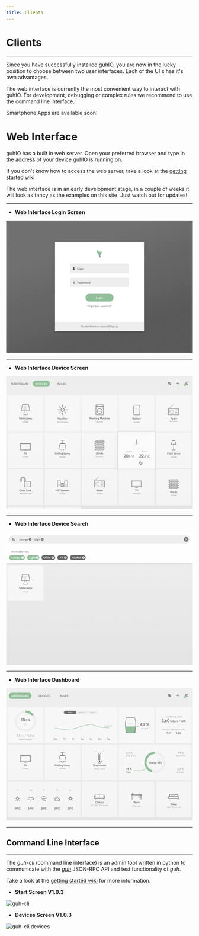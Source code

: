 ```yaml
---
title: Clients
---
```


# Clients
--------------------------------------------

Since you have successfully installed guhIO, you are now in the lucky position to choose between two user interfaces. Each of the UI's has it's own advantages.

The web interface is currently the most convenient way to interact with guhIO.
For development, debugging or complex rules we recommend to use the command line interface.

Smartphone Apps are available soon! 

# Web Interface

guhIO has a built in web server. Open your preferred browser and type in the address of your device guhIO is running on.

If you don't know how to access the web server, take a look at the [getting started wiki](https://github.com/guh/guh/wiki/Getting-started#access-the-web-interface)

The web interface is in an early development stage, in a couple of weeks it will look as fancy as the examples on this site. Just watch out for updates!

***

* **Web Interface Login Screen**


![web interface login screen](../01.home/images/guhIO_login.png)

***

* **Web Interface Device Screen**


![web interface device screen](../01.home/images/guhIO_devices.png)

***


* **Web Interface Device Search**


![web interface device screen](../01.home/images/guhIO_tags.png)

***


* **Web Interface Dashboard**

![web interface device screen](../01.home/images/guhIO_dashboard.png)

***





## Command Line Interface
--------------------------------------------

The *guh-cli* (command line interface) is an admin tool written in python to communicate with the [*guh*](https://github.com/guh/guh) JSON-RPC API and test functionality of *guh*.

Take a look at the [getting started wiki](https://github.com/guh/guh/wiki/Getting-started#guh-cli) for more information.


* **Start Screen V1.0.3**

![guh-cli ](https://cloud.githubusercontent.com/assets/5207214/8826753/fbd254ec-3088-11e5-9e07-10c3a276de39.png)

* **Devices Screen V1.0.3**

![guh-cli devices](https://cloud.githubusercontent.com/assets/5207214/8826760/0cfab5b6-3089-11e5-9012-df0aad571f08.png)
